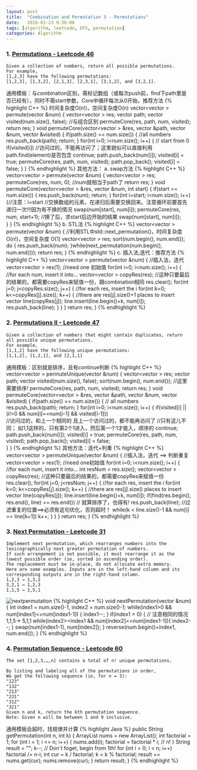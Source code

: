 ```yaml
---
layout: post
title:  "Combination and Permutation 3 - Permutations"
date:   2016-03-23 9:30:00
tags: [algorithm, leetcode, DFS, permutation]
categories: Algorithm
---
```


### 1. [Permutations - Leetcode 46](https://leetcode.com/problems/Permutations/)
```
Given a collection of numbers, return all possible permutations.
For example,
[1,2,3] have the following permutations:
[1,2,3], [1,3,2], [2,1,3], [2,3,1], [3,1,2], and [3,2,1].
```

通用模板：与combination区别，需标记数组（或每次push前，find下path里是否已经有），同时不需start参数，Core中循环每次从0开始，推荐方法
{% highlight C++ %}
时间复杂度O(n!)，空间复杂度O(n)
vector<vector<int> > permute(vector<int> &num) {
    vector<vector<int> > res;
    vector<int> path;
    vector<bool> visited(num.size(), false); //与组合区别
    permuteCore(res, path, num, visited);
    return res;
}
void permuteCore(vector<vector<int> > &res, vector<int> &path, vector<int> &num, vector<bool> &visited) {
    if(path.size() == num.size()) {  //all numbers
        res.push_back(path);
        return;
    }
    for(int i=0; i<num.size(); i++) { // start from 0
        if(visited[i])  //访问过的，不能再访问了；这里貌似可以直接利用path.find(element)是否包含
            continue;
        path.push_back(num[i]);
        visited[i] = true;
        permuteCore(res, path, num, visited);
        path.pop_back();
        visited[i] = false;
    }
}
{% endhighlight %}
其他方法：
a. swap方法
{% highlight C++ %}
vector<vector<int> > permute(vector<int> &num) {
    vector<vector<int> > res;
    permuteCore(res, num, 0);   //num就相当于path了
    return res;
}
void permuteCore(vector<vector<int> > &res, vector<int> &num, int start) {
    if(start == num.size()) {
        res.push_back(num);
        return;
    }
    for(int i=start; i<num.size(); i++) {//注意：i=start
        //交换数组的元素，在递归后需要交换回来。注意循环前要首先递归一次!!!因为有不换的情况
        swap(num[start], num[i]);
        permuteCore(res, num, start+1); //换了后，求start后边开始的结果
        swap(num[start], num[i]);   
    }
}
{% endhighlight %}
b. STL法
{% highlight C++ %}
vector<vector<int> > permute(vector<int> &num) {
    //利用STL中std::next_permutation()，时间复杂度O(n!)，空间复杂度 O(1)
    vector<vector<int> > res;
    sort(num.begin(), num.end());
    do {
        res.push_back(num);
    }while(next_permutation(num.begin(), num.end()));
    return res;
}
{% endhighlight %}
c. 插入法,迭代：推荐方法
{% highlight C++ %}
vector<vector<int> > permute(vector<int> &num) {
    //插入法，迭代
    vector<vector<int> > res(1);    //need one 初始值
    for(int i=0; i<num.size(); i++) {   //for each num, insert it into...
        vector<vector<int> > copyRes(res); //这种只要最后的结果的，都需要copyRes来赋值一份，跟combination相同
        res.clear();
        for(int j=0; j<copyRes.size(); j++) {  //for each res, insert the i
            for(int k=0; k<=copyRes[j].size(); k++) { //there are res[j].size()+1 places to insert
                vector<int> line(copyRes[j]);
                line.insert(line.begin()+k, num[i]);
                res.push_back(line);
            }
        }
    }
    return res;
}
{% endhighlight %}

### 2. [Permutations II - Leetcode 47](https://leetcode.com/problems/Permutations-ii/)
```
Given a collection of numbers that might contain duplicates, return all possible unique permutations.
For example,
[1,1,2] have the following unique permutations:
[1,1,2], [1,2,1], and [2,1,1]
```

通用模板：区别就是排序，且有continue判断
{% highlight C++ %}
vector<vector<int> > permuteUnique(vector<int> &num) {
    vector<vector<int> > res;
    vector<int> path;
    vector<bool> visited(num.size(), false);
    sort(num.begin(), num.end());   //这里需要排序!
    permuteCore(res, path, num, visited);
    return res;
}
void permuteCore(vector<vector<int> > &res, vector<int> &path, vector<int> &num, vector<bool> &visited) {
    if(path.size() == num.size()) {  // all numbers
        res.push_back(path);
        return;
    }
    for(int i=0; i<num.size(); i++) {
        if(visited[i] || (i!=0 && num[i]==num[i-1] && visited[i-1]))  
        //访问过的，和上一个相同的 且上一个访问过的，都不能再访问了
        //只有这儿不同； 如1,1这样的，只有第2个1进入，然后第一个1才能入，顺序的
            continue;
        path.push_back(num[i]);
        visited[i] = true;
        permuteCore(res, path, num, visited);
        path.pop_back();
        visited[i] = false;  
    }
}
{% endhighlight %}
其他方法：迭代+判重
{% highlight C++ %}
vector<vector<int> > permuteUnique(vector<int> &num) {
    //插入法，迭代 ==> 判断重复
    vector<vector<int> > res(1);    //need one初始值
    for(int i=0; i<num.size(); i++) {   //for each num, insert it into...
        int resNum = res.size();
        vector<vector<int> > copyRes(res);  //这种只要最后的结果的，都需要copyRes来赋值一份
        res.clear();
        for(int j=0; j<resNum; j++) {  //for each res, insert the i
            for(int k=0; k<=copyRes[j].size(); k++) {   //there are res[j].size() places to insert
                vector<int> line(copyRes[j]);
                line.insert(line.begin()+k, num[i]);
                if(find(res.begin(), res.end(), line) == res.end()) // 就算排序了，也得有!
                    res.push_back(line);
                //过滤重复的位置==>必须有这句优化，否则超时！
                while(k < line.size()-1 && num[i] == line[k+1])  k++;
            }
        }
    }
    return res;
}
{% endhighlight %}

### 3. [Next Permutation - Leetcode 31](https://leetcode.com/problems/next-permutation/)
```
Implement next permutation, which rearranges numbers into the lexicographically next greater permutation of numbers.
If such arrangement is not possible, it must rearrange it as the lowest possible order (ie, sorted in ascending order).
The replacement must be in-place, do not allocate extra memory.
Here are some examples. Inputs are in the left-hand column and its corresponding outputs are in the right-hand column.
1,2,3 → 1,3,2
3,2,1 → 1,2,3
1,1,5 → 1,5,1
```
![nextpermutation](http://7xno5y.com1.z0.glb.clouddn.com/nextpermutation.png)
{% highlight C++ %}
void nextPermutation(vector<int> &num) {
    int index1 = num.size()-1, index2 = num.size()-1;
    while(index1>0 && num[index1]<=num[index1-1]) {
        index1--;
    }
    if(index1 > 0) {
        // 注意相同的情况1,1,5-> 5,1,1
        while(index2>=index1 && num[index2]<=num[index1-1]){
            index2--;
        }
        swap(num[index1-1], num[index2]);
    }
    reverse(num.begin()+index1, num.end());
}
{% endhighlight %}

### 4. [Permutation Sequence - Leetcode 60](https://leetcode.com/problems/permutation-sequence/)
```
The set [1,2,3,…,n] contains a total of n! unique permutations.

By listing and labeling all of the permutations in order,
We get the following sequence (ie, for n = 3):
"123"
"132"
"213"
"231"
"312"
"321"
Given n and k, return the kth permutation sequence.
Note: Given n will be between 1 and 9 inclusive.
```

通用模板会超时，找规律并计算
{% highlight Java %}
public String getPermutation(int n, int k) {
    ArrayList<Integer> nums = new ArrayList<Integer>();
    int factorial = 1;
    for (int i = 1; i <= n; i++) {
        nums.add(i);
        factorial = factorial * i;  // n!
    }
    String result = "";
    k--;  // Don`t foget, begin from 1th!
    for (int i = 0; i < n; i++)
        factorial /= n-i;
        int cur = k / factorial;
        k = k % factorial;
        result += nums.get(cur);
        nums.remove(cur);
    }
    return result;
}
{% endhighlight %}
